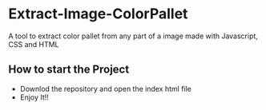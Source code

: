 # Extract-Image-ColorPallet
A tool to extract color pallet from any part of a image made with Javascript, CSS and HTML

## How to start the Project
- Downlod the repository and open the index html file
- Enjoy It!!

